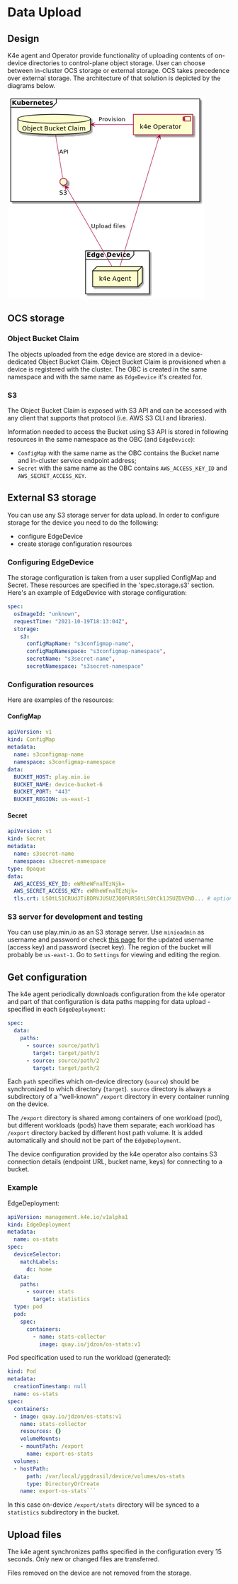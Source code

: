 # Data Upload

## Design
K4e agent and Operator provide functionality of uploading contents of on-device directories to control-plane object storage.
User can choose between in-cluster OCS storage or external storage.
OCS takes precedence over external storage.
The architecture of that solution is depicted by the diagrams below.

![](data-upload.png)

## OCS storage
### Object Bucket Claim

The objects uploaded from the edge device are stored in a device-dedicated Object Bucket Claim. Object Bucket Claim is provisioned 
when a device is registered with the cluster. The OBC is created in the same namespace and with the same name as `EdgeDevice` it's created for.

### S3
The Object Bucket Claim is exposed with S3 API and can be accessed with any client that supports that protocol (i.e. AWS S3 CLI and libraries).

Information needed to access the Bucket using S3 API is stored in following resources in the same namespace as the OBC (and `EdgeDevice`):

* `ConfigMap` with the same name as the OBC contains the Bucket name and in-cluster service endpoint address;
* `Secret` with the same name as the OBC contains `AWS_ACCESS_KEY_ID` and `AWS_SECRET_ACCESS_KEY`.

## External S3 storage
You can use any S3 storage server for data upload.
In order to configure storage for the device you need to do the following:
- configure EdgeDevice
- create storage configuration resources

### Configuring EdgeDevice
The storage configuration is taken from a user supplied ConfigMap and Secret.
These resources are specified in the 'spec.storage.s3' section.
Here's an example of EdgeDevice with storage configuration:
```yml
spec:
  osImageId: "unknown",
  requestTime: "2021-10-19T18:13:04Z",
  storage:
    s3:
      configMapName: "s3configmap-name",
      configMapNamespace: "s3configmap-namespace",
      secretName: "s3secret-name",
      secretNamespace: "s3secret-namespace"
```

### Configuration resources
Here are examples of the resources:
#### ConfigMap
```yml
apiVersion: v1
kind: ConfigMap
metadata:
  name: s3configmap-name
  namespace: s3configmap-namespace
data:
  BUCKET_HOST: play.min.io
  BUCKET_NAME: device-bucket-6
  BUCKET_PORT: "443"
  BUCKET_REGION: us-east-1
```
#### Secret
```yml
apiVersion: v1
kind: Secret
metadata:
  name: s3secret-name
  namespace: s3secret-namespace
type: Opaque
data:
  AWS_ACCESS_KEY_ID: eWRheWFnaTEzNjk=
  AWS_SECRET_ACCESS_KEY: eWRheWFnaTEzNjk=
  tls.crt: LS0tLS1CRUdJTiBDRVJUSUZJQ0FURS0tLS0tCk1JSUZDVEND... # optional
```

### S3 server for development and testing
You can use play.min.io as an S3 storage server.
Use `minioadmin` as username and password or check [this page](https://docs.min.io/minio/baremetal/console/minio-console.html#minio-console) for the updated username (access key) and password (secret key).
The region of the bucket will probably be `us-east-1`.
Go to `Settings` for viewing and editing the region.


## Get configuration

The k4e agent periodically downloads configuration from the k4e operator and part of that configuration is data paths mapping for data upload - specified in each `EdgeDeployment`:
```yaml
spec:
  data: 
    paths:
      - source: source/path/1    
        target: target/path/1
      - source: source/path/2
        target: target/path/2
```

Each `path` specifies which on-device directory (`source`) should be synchronized to which directory (`target`). 
`source` directory is always a subdirectory of a "well-known" `/export` directory in every container running on the device.

The `/export` directory is shared among containers of one workload (pod), but different workloads (pods) have them separate; each workload has `/export` directory backed by different host path volume. It is added automatically and should not be part of the `EdgeDeployment`.

The device configuration provided by the k4e operator also contains S3 connection details (endpoint URL, bucket name, keys) for connecting to a bucket.

### Example

EdgeDeployment:
```yaml
apiVersion: management.k4e.io/v1alpha1
kind: EdgeDeployment
metadata:
  name: os-stats
spec:
  deviceSelector:
    matchLabels:
      dc: home
  data:
    paths:
      - source: stats
        target: statistics
  type: pod
  pod:
    spec:
      containers:
        - name: stats-collector
          image: quay.io/jdzon/os-stats:v1
```

Pod specification used to run the workload (generated):
```yaml
kind: Pod
metadata:
  creationTimestamp: null
  name: os-stats
spec:
  containers:
  - image: quay.io/jdzon/os-stats:v1
    name: stats-collector
    resources: {}
    volumeMounts:
    - mountPath: /export
      name: export-os-stats
  volumes:
  - hostPath:
      path: /var/local/yggdrasil/device/volumes/os-stats
      type: DirectoryOrCreate
    name: export-os-stats```
```

In this case on-device `/export/stats` directory will be synced to a `statistics` subdirectory in the bucket.

## Upload files

The k4e agent synchronizes paths specified in the configuration every 15 seconds. Only new or changed files are transferred. 

Files removed on the device are not removed from the storage.